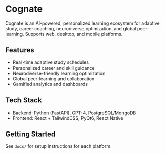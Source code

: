 # Cognate

Cognate is an AI-powered, personalized learning ecosystem for adaptive study, career coaching, neurodiverse optimization, and global peer-learning. Supports web, desktop, and mobile platforms.

## Features
- Real-time adaptive study schedules
- Personalized career and skill guidance
- Neurodiverse-friendly learning optimization
- Global peer-learning and collaboration
- Gamified analytics and dashboards

## Tech Stack
- Backend: Python (FastAPI), GPT-4, PostgreSQL/MongoDB
- Frontend: React + TailwindCSS, PyQt6, React Native

## Getting Started
See `docs/` for setup instructions for each platform.
